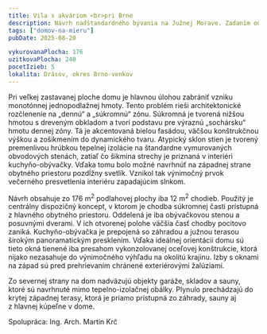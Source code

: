 ```yaml
---
title: Vila s akváriom <br>pri Brne
description: Návrh nadštandardného bývania na Južnej Morave. Zadaním od klienta bolo vytvoriť jednopodlažný bezbariérový rodinný dom s výnimočnou architektúrou. Zaujímavosťou je zakomponovanie veľkého slanovodného akvária a tomu prispôsobené technologické vybavenie domu. Pri navrhovaní sme sa snažili nájsť balans medzi racionalitou a umeleckým zámerom – všetky atypické prvky boli navrhované s čo najjednoduchším konštrukčným riešením a priebežne analyzované v softvéroch na energetickú optimalizáciu stavby.
tags: ["domov-na-mieru"]
pubDate: 2025-08-20

vykurovanaPlocha: 176
uzitkovaPlocha: 240
pocetIzieb: 5
lokalita: Drásov, okres Brno-venkov
---
```


Pri veľkej zastavanej ploche domu je hlavnou úlohou zabrániť vzniku monotónnej jednopodlažnej hmoty. Tento problém rieši architektonické rozčlenenie na „dennú“ a „súkromnú“ zónu. Súkromná je tvorená nižšou hmotou s dreveným obkladom a tvorí podstavu pre výraznú „sochársku“ hmotu dennej zóny. Tá je akcentovaná bielou fasádou, väčšou konštrukčnou výškou a zošikmením do dynamického tvaru. Atypický sklon stien je tvorený premenlivou hrúbkou tepelnej izolácie na štandardne vymurovaných obvodových stenách, zatiaľ čo šikmina strechy je priznaná v interiéri kuchyňo-obývačky. Vďaka tomu bolo možné navrhnúť na západnej strane obytného priestoru pozdĺžny svetlík. Vznikol tak výnimočný prvok večerného presvetlenia interiéru zapadajúcim slnkom.

Návrh obsahuje zo 176 m<sup>2</sup> podlahovej plochy iba 12 m<sup>2</sup> chodieb. Použitý je centrálny dispozičný koncept, v ktorom je chodba súkromnej časti prístupná z hlavného obytného priestoru. Oddelená je iba obývačkovou stenou a posuvnými dverami. V ich otvorenej polohe väčšia časť chodby pocitovo zaniká. Kuchyňo-obývačka je prepojená so záhradou a južnou terasou širokým panoramatickým presklením. Vďaka ideálnej orientácii domu sú tieto okná tienené iba presahom vykonzolovanej oceľovej konštrukcie, ktorá nijako nezasahuje do výnimočného výhľadu na okolitú krajinu. Izby s oknami na západ sú pred prehrievaním chránené exteriérovými žalúziami.

Zo severnej strany na dom nadväzujú objekty garáže, skladov a sauny, ktoré sú navrhnuté mimo tepelno-izolačnej obálky. Plynulo prechádzajú do krytej západnej terasy, ktorá je priamo prístupná zo záhrady, sauny aj z hlavnej kúpeľne v dome.

Spolupráca: Ing. Arch. Martin Krč


